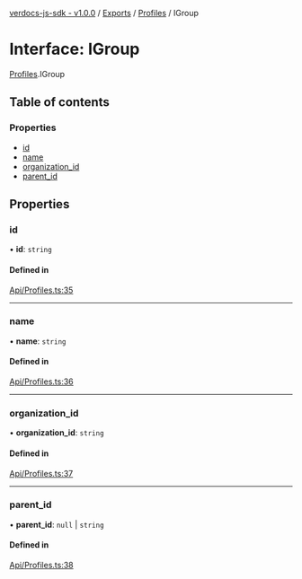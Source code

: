 [verdocs-js-sdk - v1.0.0](../README.md) / [Exports](../modules.md) / [Profiles](../modules/Profiles.md) / IGroup

# Interface: IGroup

[Profiles](../modules/Profiles.md).IGroup

## Table of contents

### Properties

- [id](Profiles.IGroup.md#id)
- [name](Profiles.IGroup.md#name)
- [organization_id](Profiles.IGroup.md#organization_id)
- [parent_id](Profiles.IGroup.md#parent_id)

## Properties

### id

• **id**: `string`

#### Defined in

[Api/Profiles.ts:35](https://github.com/Verdocs/js-sdk/blob/458266e/src/Api/Profiles.ts#L35)

___

### name

• **name**: `string`

#### Defined in

[Api/Profiles.ts:36](https://github.com/Verdocs/js-sdk/blob/458266e/src/Api/Profiles.ts#L36)

___

### organization\_id

• **organization\_id**: `string`

#### Defined in

[Api/Profiles.ts:37](https://github.com/Verdocs/js-sdk/blob/458266e/src/Api/Profiles.ts#L37)

___

### parent\_id

• **parent\_id**: ``null`` \| `string`

#### Defined in

[Api/Profiles.ts:38](https://github.com/Verdocs/js-sdk/blob/458266e/src/Api/Profiles.ts#L38)

